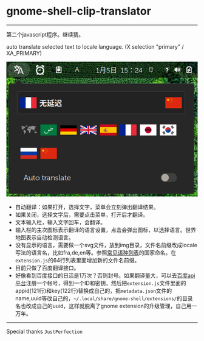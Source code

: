 # gnome-shell-clip-translator

---

第二个javascript程序。继续猜。

auto translate selected text to locale language. (X selection "primary" / XA_PRIMARY)

![](screenshot.png)

- 自动翻译：如果打开，选择文字，菜单会立刻弹出翻译结果。
- 如果关闭，选择文字后，需要点击菜单，打开后才翻译。
- 文本输入栏，输入文字回车，会翻译。
- 输入栏的主次图标表示翻译的语言设置，点击会弹出图标，以选择语言。世界地图表示自动检测语言。
- 没有显示的语言，需要做一个svg文件，放到img目录，文件名前缀改成locale写法的语言名，比如fra,de,en等。参照[常见语种列表](http://api.fanyi.baidu.com/doc/21)的国家命名。在`extension.js`的64行列表里面增加新的文件名前缀。
- 目前只做了百度翻译接口。
- 好像看到百度接口的日活是1万次？否则封号。如果翻译量大，可以去[百度api平台](http://api.fanyi.baidu.com/manage/developer)注册一个帐号，得到一个ID和密钥，然后把`extension.js`文件里面的appid(121行)和key(122行)替换成自己的，把`metadata.json`文件的name,uuid等改自己的，`~/.local/share/gnome-shell/extensions/`的目录名也改成自己的uuid，这样就脱离了gnome extension的升级管理，自己用一万年。

---
Special thanks `JustPerfection`